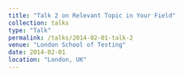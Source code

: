 ```yaml
---
title: "Talk 2 on Relevant Topic in Your Field"
collection: talks
type: "Talk"
permalink: /talks/2014-02-01-talk-2
venue: "London School of Testing"
date: 2014-02-01
location: "London, UK"
---
```

<!-- 
[More information here](http://example2.com)

This is a description of your talk, which is a markdown files that can be all markdown-ified like any other post. Yay markdown! -->
